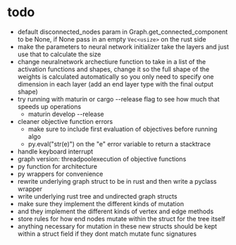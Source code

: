 # todo

- default disconnected_nodes param in Graph.get_connected_component to be None, if None pass in an empty `Vec<usize>` on the rust side
- make the parameters to neural network initializer take the layers and just use that to calculate the size
- change neuralnetwork archectiure function to take in a list of the activation functions and shapes, change it so the full shape of the weights is calculated automatically so you only need to specify one dimension in each layer (add an end layer type with the final output shape)
- try running with maturin or cargo --release flag to see how much that speeds up operations
  - maturin develop --release
- cleaner objective function errors
  - make sure to include first evaluation of objectives before running algo
  - py.eval("str(e)") on the "e" error variable to return a stacktrace
- handle keyboard interrupt
- graph version: threadpoolexecution of objective functions
- py function for architecture
- py wrappers for convenience
- rewrite underlying graph struct to be in rust and then write a pyclass wrapper
- write underlying rust tree and undirected graph structs
- make sure they implement the different kinds of mutation
- and they implement the different kinds of vertex and edge methods
- store rules for how end nodes mutate within the struct for the tree itself
- anything necessary for mutation in these new structs should be kept within a struct field if they dont match mutate func signatures
